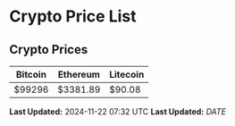 # Crypto Price List

## Crypto Prices
| Bitcoin | Ethereum | Litecoin |
| ------- | -------- | -------- |
| $99296 | $3381.89 | $90.08 |
**Last Updated:** 2024-11-22 07:32 UTC
**Last Updated:** $DATE$
